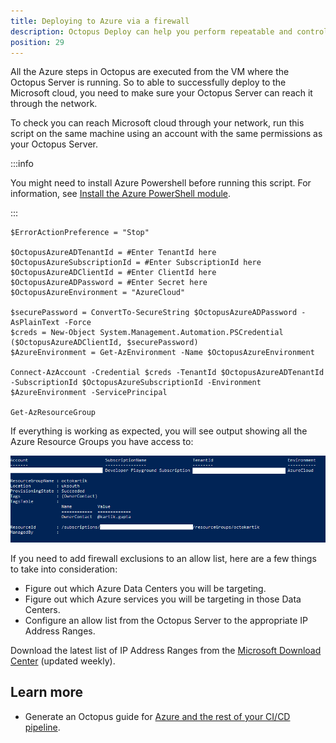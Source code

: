 ```yaml
---
title: Deploying to Azure via a firewall
description: Octopus Deploy can help you perform repeatable and controlled deployments of your applications into Azure.
position: 29
---
```


All the Azure steps in Octopus are executed from the VM where the Octopus Server is running. So to able to successfully deploy to the Microsoft cloud, you need to make sure your Octopus Server can reach it through the network.

To check you can reach Microsoft cloud through your network, run this script on the same machine using an account with the same permissions as your Octopus Server.

:::info

You might need to install Azure Powershell before running this script. For information, see [Install the Azure PowerShell module](https://docs.microsoft.com/en-us/powershell/azure/install-az-ps?view=azps-2.5.0).

:::


```
$ErrorActionPreference = "Stop"

$OctopusAzureADTenantId = #Enter TenantId here
$OctopusAzureSubscriptionId = #Enter SubscriptionId here
$OctopusAzureADClientId = #Enter ClientId here
$OctopusAzureADPassword = #Enter Secret here
$OctopusAzureEnvironment = "AzureCloud"

$securePassword = ConvertTo-SecureString $OctopusAzureADPassword -AsPlainText -Force
$creds = New-Object System.Management.Automation.PSCredential ($OctopusAzureADClientId, $securePassword)
$AzureEnvironment = Get-AzEnvironment -Name $OctopusAzureEnvironment

Connect-AzAccount -Credential $creds -TenantId $OctopusAzureADTenantId -SubscriptionId $OctopusAzureSubscriptionId -Environment $AzureEnvironment -ServicePrincipal

Get-AzResourceGroup
```

If everything is working as expected, you will see output showing all the Azure Resource Groups you have access to:

![Screenshot of Azure Resource Groups](image.png "width=500")

If you need to add firewall exclusions to an allow list, here are a few things to take into consideration:

- Figure out which Azure Data Centers you will be targeting.
- Figure out which Azure services you will be targeting in those Data Centers.
- Configure an allow list from the Octopus Server to the appropriate IP Address Ranges.

Download the latest list of IP Address Ranges from the [Microsoft Download Center](https://www.microsoft.com/download/details.aspx?id=56519) (updated weekly).

## Learn more

- Generate an Octopus guide for [Azure and the rest of your CI/CD pipeline](https://octopus.com/docs/guides?destination=Azure%20websites).
